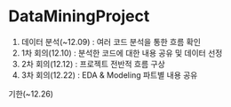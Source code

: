 # DataMiningProject
1. 데이터 분석(~12.09) : 여러 코드 분석을 통한 흐름 확인
2. 1차 회의(12.10) : 분석한 코드에 대한 내용 공유 및 데이터 선정
3. 2차 회의(12.12) : 프로젝트 전반적 흐름 구상
4. 3차 회의(12.22) : EDA & Modeling 파트별 내용 공유

기한(~12.26)
